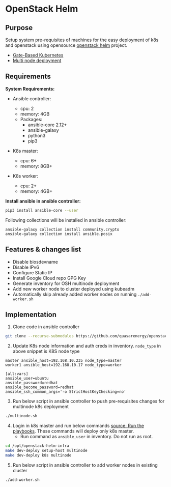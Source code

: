 # OpenStack Helm

## Purpose

Setup system pre-requisites of machines for the easy deployment of k8s and openstack using opensource [openstack helm](https://docs.openstack.org/openstack-helm/latest/) project.

* [Gate-Based Kubernetes](https://docs.openstack.org/openstack-helm/latest/install/kubernetes-gate.html)
* [Multi node deployment](https://docs.openstack.org/openstack-helm/latest/install/multinode.html)

## Requirements

**System Requirements:**
- Ansible controller:
	- cpu: 2
	- memory: 4GB
	- Packages:
		- ansible-core 2.12+
		- ansible-galaxy
		- python3
		- pip3

- K8s master:
	- cpu: 6+
	- memory: 8GB+ 

- K8s worker:
	- cpu: 2+
	- memory: 4GB+ 

**Install ansible in ansible controller:**

```bash
pip3 install ansible-core --user
```

Following collections will be installed in ansible controller:

```
ansible-galaxy collection install community.crypto
ansible-galaxy collection install ansible.posix
```


## Features & changes list
- Disable biosdevname
- Disable IPv6
- Configure Static IP
- Install Google Cloud repo GPG Key
- Generate inventory for OSH multinode deployment
- Add new worker node to cluster deployed using kubeadm
- Automatically skip already added worker nodes on running `./add-worker.sh`

## Implementation

1. Clone code in ansible controller
```bash
git clone --recurse-submodules https://github.com/quasarenergy/openstack-helm.git
```

2. Update K8s node information and auth creds in inventory. `node_type` in above snippet is K8S node type

```
master ansible_host=192.168.10.235 node_type=master
worker1 ansible_host=192.168.10.17 node_type=worker

[all:vars]
ansible_user=ubuntu
ansible_password=redhat
ansible_become_password=redhat
ansible_ssh_common_args='-o StrictHostKeyChecking=no'
```

3. Run below script in ansible controller to push pre-requisites changes for multinode k8s deployment
```bash
./multinode.sh
```

4. Login in k8s master and run below commands [source: Run the playbooks](https://docs.openstack.org/openstack-helm/latest/install/kubernetes-gate.html). These commands will deploy only k8s master.
	- Run command as `ansible_user` in inventory. Do not run as root.

```bash
cd /opt/openstack-helm-infra
make dev-deploy setup-host multinode
make dev-deploy k8s multinode
```

5. Run below script in ansible controller to add worker nodes in existing cluster
```bash
./add-worker.sh
```
